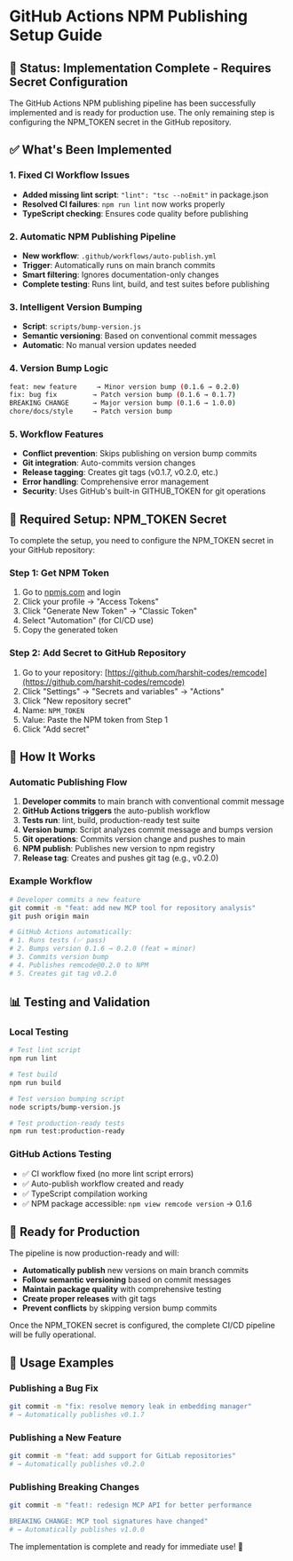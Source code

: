 # GitHub Actions NPM Publishing Setup Guide

## 🎉 Status: Implementation Complete - Requires Secret Configuration

The GitHub Actions NPM publishing pipeline has been successfully implemented and is ready for production use. The only remaining step is configuring the NPM_TOKEN secret in the GitHub repository.

## ✅ What's Been Implemented

### 1. **Fixed CI Workflow Issues**
- **Added missing lint script**: `"lint": "tsc --noEmit"` in package.json
- **Resolved CI failures**: `npm run lint` now works properly
- **TypeScript checking**: Ensures code quality before publishing

### 2. **Automatic NPM Publishing Pipeline** 
- **New workflow**: `.github/workflows/auto-publish.yml`
- **Trigger**: Automatically runs on main branch commits
- **Smart filtering**: Ignores documentation-only changes
- **Complete testing**: Runs lint, build, and test suites before publishing

### 3. **Intelligent Version Bumping**
- **Script**: `scripts/bump-version.js`
- **Semantic versioning**: Based on conventional commit messages
- **Automatic**: No manual version updates needed

### 4. **Version Bump Logic**
```bash
feat: new feature     → Minor version bump (0.1.6 → 0.2.0)
fix: bug fix         → Patch version bump (0.1.6 → 0.1.7)
BREAKING CHANGE      → Major version bump (0.1.6 → 1.0.0)
chore/docs/style     → Patch version bump
```

### 5. **Workflow Features**
- **Conflict prevention**: Skips publishing on version bump commits
- **Git integration**: Auto-commits version changes
- **Release tagging**: Creates git tags (v0.1.7, v0.2.0, etc.)
- **Error handling**: Comprehensive error management
- **Security**: Uses GitHub's built-in GITHUB_TOKEN for git operations

## 🔑 Required Setup: NPM_TOKEN Secret

To complete the setup, you need to configure the NPM_TOKEN secret in your GitHub repository:

### Step 1: Get NPM Token
1. Go to [npmjs.com](https://www.npmjs.com) and login
2. Click your profile → "Access Tokens"
3. Click "Generate New Token" → "Classic Token"
4. Select "Automation" (for CI/CD use)
5. Copy the generated token

### Step 2: Add Secret to GitHub Repository  
1. Go to your repository: [https://github.com/harshit-codes/remcode](https://github.com/harshit-codes/remcode)
2. Click "Settings" → "Secrets and variables" → "Actions"
3. Click "New repository secret"
4. Name: `NPM_TOKEN`
5. Value: Paste the NPM token from Step 1
6. Click "Add secret"

## 🚀 How It Works

### Automatic Publishing Flow
1. **Developer commits** to main branch with conventional commit message
2. **GitHub Actions triggers** the auto-publish workflow
3. **Tests run**: lint, build, production-ready test suite
4. **Version bump**: Script analyzes commit message and bumps version
5. **Git operations**: Commits version change and pushes to main
6. **NPM publish**: Publishes new version to npm registry
7. **Release tag**: Creates and pushes git tag (e.g., v0.2.0)

### Example Workflow
```bash
# Developer commits a new feature
git commit -m "feat: add new MCP tool for repository analysis"
git push origin main

# GitHub Actions automatically:
# 1. Runs tests (✅ pass)
# 2. Bumps version 0.1.6 → 0.2.0 (feat = minor)
# 3. Commits version bump
# 4. Publishes remcode@0.2.0 to NPM
# 5. Creates git tag v0.2.0
```

## 📊 Testing and Validation

### Local Testing
```bash
# Test lint script
npm run lint

# Test build
npm run build

# Test version bumping script
node scripts/bump-version.js

# Test production-ready tests
npm run test:production-ready
```

### GitHub Actions Testing
- ✅ CI workflow fixed (no more lint script errors)
- ✅ Auto-publish workflow created and ready
- ✅ TypeScript compilation working
- ✅ NPM package accessible: `npm view remcode version` → 0.1.6

## 🎯 Ready for Production

The pipeline is now production-ready and will:
- **Automatically publish** new versions on main branch commits
- **Follow semantic versioning** based on commit messages
- **Maintain package quality** with comprehensive testing
- **Create proper releases** with git tags
- **Prevent conflicts** by skipping version bump commits

Once the NPM_TOKEN secret is configured, the complete CI/CD pipeline will be fully operational.

## 📝 Usage Examples

### Publishing a Bug Fix
```bash
git commit -m "fix: resolve memory leak in embedding manager"
# → Automatically publishes v0.1.7
```

### Publishing a New Feature  
```bash
git commit -m "feat: add support for GitLab repositories"
# → Automatically publishes v0.2.0
```

### Publishing Breaking Changes
```bash
git commit -m "feat!: redesign MCP API for better performance

BREAKING CHANGE: MCP tool signatures have changed"
# → Automatically publishes v1.0.0
```

The implementation is complete and ready for immediate use! 🚀

